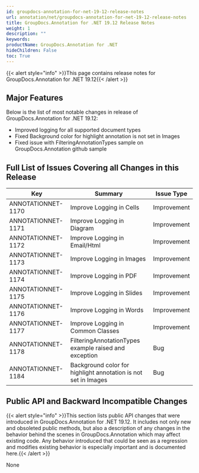 ```yaml
---
id: groupdocs-annotation-for-net-19-12-release-notes
url: annotation/net/groupdocs-annotation-for-net-19-12-release-notes
title: GroupDocs.Annotation for .NET 19.12 Release Notes
weight: 1
description: ""
keywords: 
productName: GroupDocs.Annotation for .NET
hideChildren: False
toc: True
---
```


{{< alert style="info" >}}This page contains release notes for GroupDocs.Annotation for .NET 19.12{{< /alert >}}

## Major Features

Below is the list of most notable changes in release of GroupDocs.Annotation for .NET 19.12:

*   Improved logging for all supported document types
*   Fixed Background color for highlight annotation is not set in Images
*   Fixed issue with FilteringAnnotationTypes sample on GroupDocs.Annotation github sample

## Full List of Issues Covering all Changes in this Release

| Key | Summary | Issue Type |
| --- | --- | --- |
| ANNOTATIONNET-1170 | Improve Logging in Cells | Improvement |
| ANNOTATIONNET-1171 | Improve Logging in Diagram | Improvement |
| ANNOTATIONNET-1172  | Improve Logging in Email/Html | Improvement |
| ANNOTATIONNET-1173 | Improve Logging in Images | Improvement |
| ANNOTATIONNET-1174  | Improve Logging in PDF | Improvement |
| ANNOTATIONNET-1175   | Improve Logging in Slides | Improvement |
| ANNOTATIONNET-1176   | Improve Logging in Words | Improvement |
| ANNOTATIONNET-1177 | Improve Logging in Common Classes | Improvement |
| ANNOTATIONNET-1178  | FilteringAnnotationTypes example raised and exception | Bug |
| ANNOTATIONNET-1184  | Background color for highlight annotation is not set in Images | Bug |

## Public API and Backward Incompatible Changes

{{< alert style="info" >}}This section lists public API changes that were introduced in GroupDocs.Annotation for .NET 19.12. It includes not only new and obsoleted public methods, but also a description of any changes in the behavior behind the scenes in GroupDocs.Annotation which may affect existing code. Any behavior introduced that could be seen as a regression and modifies existing behavior is especially important and is documented here.{{< /alert >}}

None
